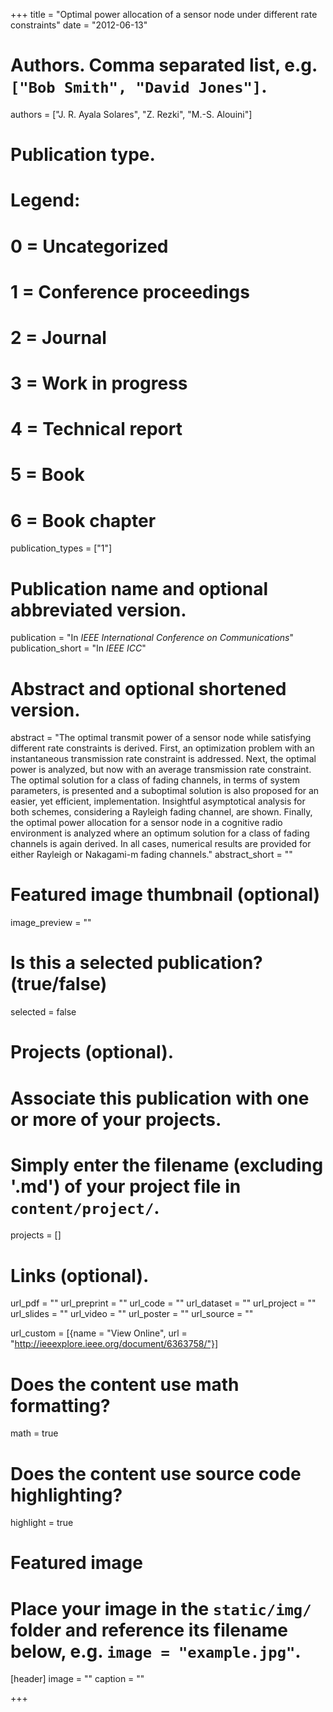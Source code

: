+++
title = "Optimal power allocation of a sensor node under different rate constraints"
date = "2012-06-13"

# Authors. Comma separated list, e.g. `["Bob Smith", "David Jones"]`.
authors = ["J. R. Ayala Solares", "Z. Rezki", "M.-S. Alouini"]

# Publication type.
# Legend:
# 0 = Uncategorized
# 1 = Conference proceedings
# 2 = Journal
# 3 = Work in progress
# 4 = Technical report
# 5 = Book
# 6 = Book chapter
publication_types = ["1"]

# Publication name and optional abbreviated version.
publication = "In *IEEE International Conference on Communications*"
publication_short = "In *IEEE ICC*"

# Abstract and optional shortened version.
abstract = "The optimal transmit power of a sensor node while satisfying different rate constraints is derived. First, an optimization problem with an instantaneous transmission rate constraint is addressed. Next, the optimal power is analyzed, but now with an average transmission rate constraint. The optimal solution for a class of fading channels, in terms of system parameters, is presented and a suboptimal solution is also proposed for an easier, yet efficient, implementation. Insightful asymptotical analysis for both schemes, considering a Rayleigh fading channel, are shown. Finally, the optimal power allocation for a sensor node in a cognitive radio environment is analyzed where an optimum solution for a class of fading channels is again derived. In all cases, numerical results are provided for either Rayleigh or Nakagami-m fading channels."
abstract_short = ""

# Featured image thumbnail (optional)
image_preview = ""

# Is this a selected publication? (true/false)
selected = false

# Projects (optional).
#   Associate this publication with one or more of your projects.
#   Simply enter the filename (excluding '.md') of your project file in `content/project/`.
projects = []

# Links (optional).
url_pdf = ""
url_preprint = ""
url_code = ""
url_dataset = ""
url_project = ""
url_slides = ""
url_video = ""
url_poster = ""
url_source = ""

url_custom = [{name = "View Online", url = "http://ieeexplore.ieee.org/document/6363758/"}]

# Does the content use math formatting?
math = true

# Does the content use source code highlighting?
highlight = true

# Featured image
# Place your image in the `static/img/` folder and reference its filename below, e.g. `image = "example.jpg"`.
[header]
image = ""
caption = ""

+++
